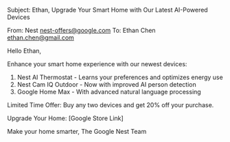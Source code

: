 Subject: Ethan, Upgrade Your Smart Home with Our Latest AI-Powered Devices

From: Nest <nest-offers@google.com>
To: Ethan Chen <ethan.chen@gmail.com>

Hello Ethan,

Enhance your smart home experience with our newest devices:

1. Nest AI Thermostat - Learns your preferences and optimizes energy use
2. Nest Cam IQ Outdoor - Now with improved AI person detection
3. Google Home Max - With advanced natural language processing

Limited Time Offer: Buy any two devices and get 20% off your purchase.

Upgrade Your Home: [Google Store Link]

Make your home smarter,
The Google Nest Team
